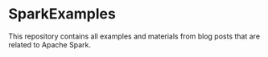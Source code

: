 # SparkExamples
This repository contains all examples and materials from blog posts that are related to Apache Spark.

